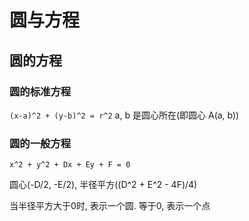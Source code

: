 # 圆与方程

## 圆的方程

### 圆的标准方程

`(x-a)^2 + (y-b)^2 = r^2` a, b 是圆心所在(即圆心 A(a, b))

### 圆的一般方程

`x^2 + y^2 + Dx + Ey + F = 0`

圆心(-D/2, -E/2), 半径平方((D^2 + E^2 - 4F)/4)

当半径平方大于0时, 表示一个圆.
等于0, 表示一个点



